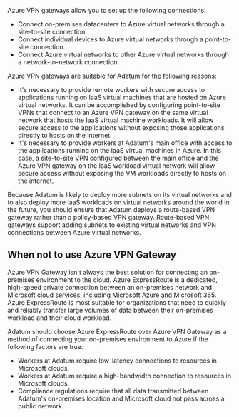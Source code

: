 Azure VPN gateways allow you to set up the following connections:

- Connect on-premises datacenters to Azure virtual networks through a site-to-site connection.
- Connect individual devices to Azure virtual networks through a point-to-site connection.
- Connect Azure virtual networks to other Azure virtual networks through a network-to-network connection.

Azure VPN gateways are suitable for Adatum for the following reasons:

- It's necessary to provide remote workers with secure access to applications running on IaaS virtual machines that are hosted on Azure virtual networks. It can be accomplished by configuring point-to-site VPNs that connect to an Azure VPN gateway on the same virtual network that hosts the IaaS virtual machine workloads. It will allow secure access to the applications without exposing those applications directly to hosts on the internet.
- It's necessary to provide workers at Adatum's main office with access to the applications running on the IaaS virtual machines in Azure. In this case, a site-to-site VPN configured between the main office and the Azure VPN gateway on the IaaS workload virtual network will allow secure access without exposing the VM workloads directly to hosts on the internet.

Because Adatum is likely to deploy more subnets on its virtual networks and to also deploy more IaaS workloads on virtual networks around the world in the future, you should ensure that Adatum deploys a route-based VPN gateway rather than a policy-based VPN gateway. Route-based VPN gateways support adding subnets to existing virtual networks and VPN connections between Azure virtual networks.

## When not to use Azure VPN Gateway

Azure VPN Gateway isn't always the best solution for connecting an on-premises environment to the cloud. Azure ExpressRoute is a dedicated, high-speed private connection between an on-premises network and Microsoft cloud services, including Microsoft Azure and Microsoft 365. Azure ExpressRoute is most suitable for organizations that need to quickly and reliably transfer large volumes of data between their on-premises workload and their cloud workload.

Adatum should choose Azure ExpressRoute over Azure VPN Gateway as a method of connecting your on-premises environment to Azure if the following factors are true:

- Workers at Adatum require low-latency connections to resources in Microsoft clouds.
- Workers at Adatum require a high-bandwidth connection to resources in Microsoft clouds.
- Compliance regulations require that all data transmitted between Adatum's on-premises location and Microsoft cloud not pass across a public network.
